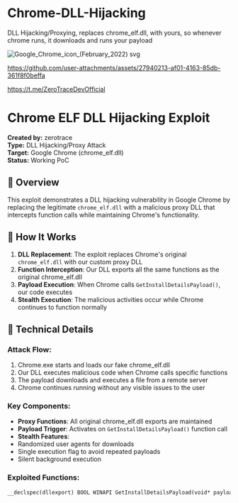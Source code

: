 # Chrome-DLL-Hijacking
DLL Hijacking/Proxying, replaces chrome_elf.dll, with yours, so whenever chrome runs, it downloads and runs your payload


![Google_Chrome_icon_(February_2022) svg](https://github.com/user-attachments/assets/2d758cd0-eafa-486f-ab4b-3450661b80c5)

https://github.com/user-attachments/assets/27940213-af01-4163-85db-361f8f0beffa

https://t.me/ZeroTraceDevOfficial

# Chrome ELF DLL Hijacking Exploit

**Created by:** zerotrace  
**Type:** DLL Hijacking/Proxy Attack  
**Target:** Google Chrome (chrome_elf.dll)  
**Status:** Working PoC  

## 🎯 Overview

This exploit demonstrates a DLL hijacking vulnerability in Google Chrome by replacing the legitimate `chrome_elf.dll` with a malicious proxy DLL that intercepts function calls while maintaining Chrome's functionality.

## 🔧 How It Works

1. **DLL Replacement**: The exploit replaces Chrome's original `chrome_elf.dll` with our custom proxy DLL
2. **Function Interception**: Our DLL exports all the same functions as the original chrome_elf.dll
3. **Payload Execution**: When Chrome calls `GetInstallDetailsPayload()`, our code executes
4. **Stealth Execution**: The malicious activities occur while Chrome continues to function normally

## 📝 Technical Details

### Attack Flow:
1. Chrome.exe starts and loads our fake chrome_elf.dll
2. Our DLL executes malicious code when Chrome calls specific functions
3. The payload downloads and executes a file from a remote server
4. Chrome continues running without any visible issues to the user

### Key Components:
- **Proxy Functions**: All original chrome_elf.dll exports are maintained
- **Payload Trigger**: Activates on `GetInstallDetailsPayload()` function call
- **Stealth Features**: 
 - Randomized user agents for downloads
 - Single execution flag to avoid repeated payloads
 - Silent background execution

### Exploited Functions:
```cpp
__declspec(dllexport) BOOL WINAPI GetInstallDetailsPayload(void* payload, size_t* payload_size)
